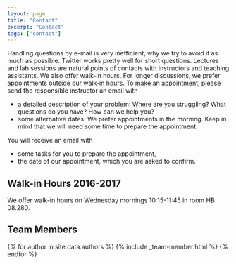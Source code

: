 ```yaml
---
layout: page
title: "Contact"
excerpt: "Contact"
tags: ["contact"]
---
```


Handling questions by e-mail is very inefficient, why we try to avoid it as much as possible. Twitter works pretty well for short questions. Lectures and lab sessions are natural points of contacts with instructors and teaching assistants. We also offer walk-in hours. For longer discussions, we prefer appointments outside our walk-in hours. To make an appointment, please send the responsible instructor an email with

* a detailed description of your problem: Where are you struggling? What questions do you have? How can we help you?
* some alternative dates: We prefer appointments in the morning. Keep in mind that we will need some time to prepare the appointment.

You will receive an email with

* some tasks for you to prepare the appointment,
* the date of our appointment, which you are asked to confirm.

## Walk-in Hours 2016-2017

We offer walk-in hours on Wednesday mornings 10:15-11:45 in room HB 08.280.

## Team Members

{% for author in site.data.authors %}
  {% include _team-member.html %}
{% endfor %}

